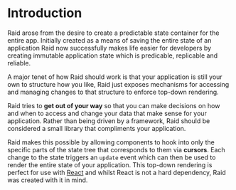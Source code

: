 
# Introduction

Raid arose from the desire to create a predictable state container for the entire app. Initially created as a means of saving the entire state of an application Raid now successfully makes life easier for developers by creating immutable application state which is predicable, replicable and reliable.

A major tenet of how Raid should work is that your application is still your own to structure how you like, Raid just exposes mechanisms for accessing and managing changes to that structure to enforce top-down rendering.

Raid tries to **get out of your way** so that you can make decisions on how and when to access and change your data that make sense for your application. Rather than being driven by a framework, Raid should be considered a small library that compliments your application.

Raid makes this possible by allowing components to hook into only the specific parts of the state tree that corresponds to them via **cursors**. Each change to the state triggers an `update` event which can then be used to render the entire state of your application. This top-down rendering is perfect for use with [React](https://facebook.github.io/react/) and whilst React is not a hard dependency, Raid was created with it in mind.
